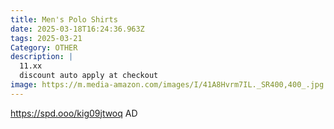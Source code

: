 ```yaml
---
title: Men's Polo Shirts
date: 2025-03-18T16:24:36.963Z
tags: 2025-03-21
Category: OTHER
description: |
  11.xx
  discount auto apply at checkout 
image: https://m.media-amazon.com/images/I/41A8Hvrm7IL._SR400,400_.jpg
---
```

https://spd.ooo/kig09jtwoq    AD